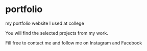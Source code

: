 # portfolio
my portfolio website I used at college

You will find the selected projects from my work.

Fill free to contact me and follow me on Instagram and Facebook 

 
